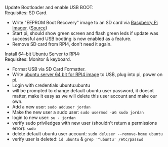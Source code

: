 Update Bootloader and enable USB BOOT:  
Requisites: SD Card.
- Write "EEPROM Boot Recovery" image to an SD card via [Raspberry Pi Imager](https://www.raspberrypi.org/software/). ([Source](https://webtechie.be/post/2020-09-29-64bit-raspbianos-on-raspberrypi4-with-usbboot/))
- Start pi, should show green screen and flash green leds if update was successful and USB booting is now enabled as a feature.
- Remove SD card from RPI4, don't need it again.

Install 64-bit Ubuntu Server to RPI4:  
Requisites: Monitor & keyboard.
- Format USB via SD Card Formatter.
- Write [ubuntu server 64 bit for RPI4 image](https://www.raspberrypi.org/forums/viewtopic.php?t=278791) to USB, plug into pi, power on pi.
- Login with credentials ubuntu:ubuntu 
- will be prompted to change default ubuntu user password, it doesnt matter, make it easy as we will delete this user account and make our own.
- Add a new user: `sudo adduser jordan`
- Make the new user a sudo user: `sudo usermod -aG sudo jordan`
- login to new user: `su - jordan`
- verify sudo priviledges with new user (shouldn't return a permissions error): `sudo`
- delete default ubuntu user account: `sudo deluser --remove-home ubuntu`
- verify user is deleted: `id ubuntu` & `grep '^ubuntu' /etc/passwd`
